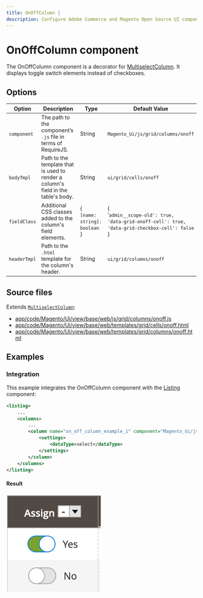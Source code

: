 ```yaml
---
title: OnOffColumn |
description: Configure Adobe Commerce and Magento Open Source UI components and integrate them with other components.
---
```


# OnOffColumn component

The OnOffColumn component is a decorator for [MultiselectColumn](multiselect-column.md). It displays toggle switch elements instead of checkboxes.

## Options

| Option | Description | Type | Default Value |
| --- | --- | --- | --- |
| `component` | The path to the component’s `.js` file in terms of RequireJS. | String | `Magento_Ui/js/grid/columns/onoff` |
| `bodyTmpl` | Path to the template that is used to render a column's field in the table's body. | String | `ui/grid/cells/onoff` |
| `fieldClass` | Additional CSS classes added to the column's field elements. | {<br />`[name: string]: boolean`<br />} | {<br />'`admin__scope-old': true,`<br />`'data-grid-onoff-cell': true,`<br />`'data-grid-checkbox-cell': false`<br />} |
| `headerTmpl` | Path to the `.html` template for the column's header. | String | `ui/grid/columns/onoff` |

## Source files

Extends [`MultiselectColumn`](multiselect-column.md):

-  [app/code/Magento/Ui/view/base/web/js/grid/columns/onoff.js](https://github.com/magento/magento2/blob/2.4/app/code/Magento/Ui/view/base/web/js/grid/columns/onoff.js)
-  [app/code/Magento/Ui/view/base/web/templates/grid/cells/onoff.html](https://github.com/magento/magento2/blob/2.4/app/code/Magento/Ui/view/base/web/templates/grid/cells/onoff.html)
-  [app/code/Magento/Ui/view/base/web/templates/grid/columns/onoff.html](https://github.com/magento/magento2/blob/2.4/app/code/Magento/Ui/view/base/web/templates/grid/columns/onoff.html)

## Examples

### Integration

This example integrates the OnOffColumn component with the [Listing](listing-grid.md) component:

```xml
<listing>
    ...
    <columns>
        ...
        <column name="on_off_column_example_1" component="Magento_Ui/js/grid/columns/onoff">
            <settings>
                <dataType>select</dataType>
            </settings>
        </column>
    </columns>
</listing>
```

#### Result

![OnOffColumn Component example](../../_images/ui-components/ui-onoffcolumn-result.png)
